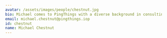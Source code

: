 ```yaml
---
avatar: /assets/images/people/chestnut.jpg
bio: Michael comes to PingThings with a diverse background in consulting and data science. He graduated from George Mason University with a degree in Psychology and Business. He has since worked in various consulting roles for both large and boutique firms, where he specialized in data analytics, data visualization and business process automation.
email: michael.chestnut@pingthings.iop
id: chestnut
name: Michael Chestnut
---
```

